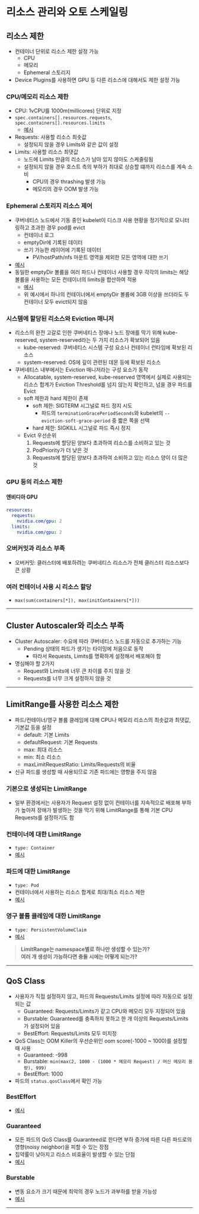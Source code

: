 # 리소스 관리와 오토 스케일링

## 리소스 제한

- 컨테이너 단위로 리소스 제한 설정 가능
  - CPU
  - 메모리
  - Ephemeral 스토리지
- Device Plugins를 사용하면 GPU 등 다른 리소스에 대해서도 제한 설정 가능

### CPU/메모리 리소스 제한

- CPU: 1vCPU를 1000m(millicores) 단위로 지정
- `spec.containers[].resources.requests`, `spec.containers[].resources.limits`
  - [예시](./sample-resource.yaml)
- Requests: 사용할 리소스 최솟값
  - 설정되지 않을 경우 Limits와 같은 값이 설정
- Limits: 사용할 리소스 최댓값
  - 노드에 Limits 만큼의 리소스가 남아 있지 않아도 스케줄링됨
  - 설정되지 않을 경우 호스트 측의 부하가 최대로 상승할 떄까지 리소스를 계속 소비
    - CPU의 경우 thrashing 발생 가능
    - 메모리의 경우 OOM 발생 가능

### Ephemeral 스토리지 리소스 제어

- 쿠버네티스 노드에서 기동 중인 kubelet이 디스크 사용 현황을 정기적으로 모니터링하고 초과한 경우 pod를 evict
  - 컨테이너 로그
  - emptyDir에 기록된 데이터
  - 쓰기 가능한 레이어에 기록된 데이터
    - PV/hostPath/nfs 마운트 영역을 제외한 모든 영역에 대한 쓰기
- [예시](./sample-ephemeral-storage.yaml)
- 동일한 emptyDir 볼륨을 여러 파드나 컨테이너 사용할 경우 각각의 limits는 해당 볼륨을 사용하는 모든 컨테이너의 limits을 합산하여 적용
  - [예시](./sapmle-ephemeral-storage-multi.yaml)
  - 위 예시에서 하나의 컨테이너에서 emptyDir 볼륨에 3GB 이상을 쓰더라도 두 컨테이너 모두 evict되지 않음

### 시스템에 할당된 리소스와 Eviction 매니저

- 리소스의 완전 고갈로 인한 쿠버네티스 장애나 노드 장애를 막기 위해 kube-reserved, system-reserved라는 두 가지 리소스가 확보되어 있음
  - kube-reserved: 쿠버네티스 시스템 구성 요소나 컨테이너 런타임에 확보된 리소스
  - system-reserved: OS에 깊이 관련된 데몬 등에 확보된 리소스
- 쿠버네티스 내부에서는 Eviction 매니저라는 구성 요소가 동작
  - Allocatable, system-reserved, kube-reserved 영역에서 실제로 사용되는 리소스 합계가 Eviction Threshold를 넘지 않는지 확인하고, 넘을 경우 파드를 Evict
  - soft 제한과 hard 제한이 존재
    - soft 제한: SIGTERM 시그널로 파드 정지 시도
      - 파드의 `terminationGracePeriodSeconds`와 kubelet의 `--eviction-soft-grace-period` 중 짧은 쪽을 선택
    - hard 제한: SIGKILL 시그널로 파드 즉시 정지
  - Evict 우선순위
    1. Requests에 할당된 양보다 초과하여 리소스를 소비하고 있는 것
    2. PodPriority가 더 낮은 것
    3. Requests에 할당된 양보다 초과하여 소비하고 있는 리소스 양이 더 많은 것

### GPU 등의 리소스 제한

#### 엔비디아 GPU

```yaml
resources:
  requests:
    nvidia.com/gpu: 2
  limits:
    nvidia.com/gpu: 2
```

### 오버커밋과 리소스 부족

- 오버커밋: 클러스터에 배포하려는 쿠버네티스 리소스가 전체 클러스터 리소스보다 큰 상황

### 여러 컨테이너 사용 시 리소스 할당

- `max(sum(containers[*]), max(initContainers[*]))`

---

## Cluster Autoscaler와 리소스 부족

- Cluster Autoscaler: 수요에 따라 쿠버네티스 노드를 자동으로 추가하는 기능
  - Pending 상태의 파드가 생기는 타이밍에 처음으로 동작
    - 따라서 Requests, Limits를 명확하게 설정해서 배포해야 함
- 명심해야 할 2가지
  - Request와 Limits에 너무 큰 차이를 주지 않을 것
  - Requests를 너무 크게 설정하지 않을 것

---

## LimitRange를 사용한 리소스 제한

- 파드/컨테이너/영구 볼륨 클레임에 대해 CPU나 메모리 리소스의 최솟값과 최댓값, 기본값 등을 설정
  - default: 기본 Limits
  - defaultRequest: 기본 Requests
  - max: 최대 리소스
  - min: 최소 리소스
  - maxLimitRequestRatio: Limits/Requests의 비율
- 신규 파드를 생성할 때 사용되므로 기존 파드에는 영향을 주지 않음

### 기본으로 생성되는 LimitRange

- 일부 환경에서는 사용자가 Request 설정 없이 컨테이너를 지속적으로 배포해 부하가 높아져 장애가 발생하는 것을 막기 위해 LimitRange를 통해 기본 CPU Requests를 설정하기도 함

### 컨테이너에 대한 LimitRange

- `type: Container`
- [예시](./sample-limitrange-container.yaml)

### 파드에 대한 LimitRange

- `type: Pod`
- 컨테이너에서 사용하는 리소스 합계로 최대/최소 리소스 제한
- [예시](./sample-limitrange-pod.yaml)

### 영구 볼륨 클레임에 대한 LimitRange

- `type: PersistentVolumeClaim`
- [예시](./sample-limitrange-pvc.yaml)

> <strong>LimitRange는 namespace별로 하나만 생성할 수 있는가?</strong>  
> <strong>여러 개 생성이 가능하다면 충돌 시에는 어떻게 되는가?</strong>

---

## QoS Class

- 사용자가 직접 설정하지 않고, 파드의 Requests/Limits 설정에 따라 자동으로 설정되는 값
  - Guaranteed: Requests/Limits가 같고 CPU와 메모리 모두 지정되어 있음
  - Burstable: Guaranteed를 충족하지 못하고 한 개 이상의 Requests/Limits가 설정되어 있음
  - BestEffort: Requests/Limits 모두 미지정
- QoS Class는 OOM Killer의 우선순위인 oom score(-1000 ~ 1000)를 설정할 때 사용
  - Guaranteed: -998
  - Burstable: `min(max(2, 1000 - (1000 * 메모리 Request) / 머신 메모리 용량), 999)`
  - BestEffort: 1000
- 파드의 `status.qosClass`에서 확인 가능

### BestEffort

- [예시](./sample-qos-besteffort.yaml)

### Guaranteed

- 모든 파드의 QoS Class를 Guaranteed로 한다면 부하 증가에 따른 다른 파드로의 영향(noisy neighbor)을 피할 수 있는 장점
- 집약률이 낮아지고 리소스 비효율이 발생할 수 있는 단점
- [예시](./sample-qos-guaranteed.yaml)

### Burstable

- 변동 요소가 크기 때문에 최악의 경우 노드가 과부하를 받을 가능성
- [예시](./sample-qos-burstable.yaml)

---
